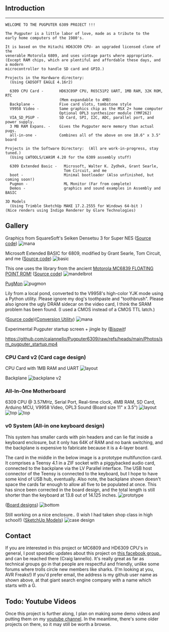 ## Introduction
--------------------------------------------------------------------------------
```
WELCOME TO THE PUGPUTER 6309 PROJECT !!!

The Pugputer is a little labor of love, made as a tribute to the 
early home computers of the 1980's.  

It is based on the Hitachi HD63C09 CPU- an upgraded licensed clone of the
venerable Motorola 6809, and uses vintage parts where appropriate. 
(Except RAM chips, which are plentiful and affordable these days, and a modern 
microcontroller to handle SD card and GPIO.)

Projects in the Hardware directory: 
  (Using CADSOFT EAGLE 4.16r2)

  6309 CPU Card -       HD63C09P CPU, R65C51P2 UART, 1MB RAM, 32K ROM, RTC
                        (Mem expandable to 4MB) 
  Backplane -           Five card slots, tombstone style 
  V9958 Video -         Same graphics chip as the MSX 2+ home computer 
                        Optional OPL3 synthesizer module (YMF262)
  VIA_SD_PSUP -         SD Card, SPI, I2C, ADC, parallel port, and power supply.
  3 MB RAM Expans. -    Gives the Pugputer more memory than actual pugs. 
  all-in-one -          Combines all of the above on one 10.6" x 3.5" board

Projects in the Software Directory:  (All are work-in-progress, stay tuned.) 
  (Using LWTOOLS/LWASM 4.20 for the 6309 assembly stuff)

  6309 Extended Basic -   Microsoft, Walter K. Zydhek, Grant Searle,
                          Tom Circuit, and me
  boot -                  Minimal bootloader (Also unfinished, but coming soon!)
  Pugmon -                ML Monitor (Far from complete)
  Demos -                 graphics and sound examples in Assembly and BASIC

3D Models 
  (Using Trimble SketchUp MAKE 17.2.2555 for Windows 64-bit )
(Nice renders using Indigo Renderer by Glare Technologies)

```
## Gallery

Graphics from SquareSoft's Seiken Densetsu 3 for Super NES ([Source code](https://github.com/caiannello/Pugputer6309/blob/main/Software/6309/Demos/mana_tilemap.asm))
![mana](https://raw.githubusercontent.com/caiannello/Pugputer6309/main/Photos/Squaresoft%20Tilemap%20Seiken%20Densetsu%203.jpg)

Microsoft Extended BASIC for 6809, modified by Grant Searle, Tom Circuit, and me ([Source code](https://github.com/caiannello/Pugputer6309/tree/main/Software/6309/MS%20Extended%20BASIC))
![basic](https://raw.githubusercontent.com/caiannello/Pugputer6309/main/Photos/Extended%20BASIC%20on%20VDP.jpg)

This one uses the library from the ancient [Motorola MC6839 FLOATING POINT ROM!](http://jefftranter.blogspot.com/2019/04/a-6809-single-board-computer-mc6839.html) ([Source code](https://github.com/caiannello/Pugputer6309/blob/main/Software/6309/Demos/mandelbrot.asm))
![mandelbrot](https://raw.githubusercontent.com/caiannello/Pugputer6309/main/Photos/Mandelbrot%20Demo.jpg)

[PugMon](https://github.com/caiannello/Pugputer6309/tree/main/Software/6309/Pugmon)
![pugmon](https://raw.githubusercontent.com/caiannello/Pugputer6309/main/Photos/Pugmon%20on%20both%20VDP%20and%20UART.jpg)

Lily from a local pond, converted to the V9958's high-color YJK mode using a Python utility. Please ignore my dog's toothpaste and "toothbrush". Please also ignore the ugly DRAM sidecar on the video card, I think the SRAM problem has been found. (I used a CMOS instead of a CMOS TTL latch.)  

([Source code](https://github.com/caiannello/Pugputer6309/blob/main/Software/6309/Demos/lily_highcolor_yjk.asm))([Conversion Utility](https://github.com/caiannello/Pugputer6309/blob/main/Software/dev_utils/image_conversion/conv_yjk.py))
![mana](https://raw.githubusercontent.com/caiannello/Pugputer6309/main/Photos/lily_highcolor_yjk.jpg)

Experimental Pugputer startup screen + jingle by ([Bisqwit](https://https://bisqwit.iki.fi/)!

https://github.com/caiannello/Pugputer6309/raw/refs/heads/main/Photos/sm_pugputer_startup.mp4

### CPU Card v2 (Card cage design)

CPU Card with 1MB RAM and UART
![layout](https://raw.githubusercontent.com/caiannello/Pugputer6309/main/Hardware/6309%20CPU%20Card/CPU%20Card%20v2%20Layout.png)

Backplane
![backplane v2](https://raw.githubusercontent.com/caiannello/Pugputer6309/main/Photos/backplane_v2.jpg)

### All-In-One Motherboard

6309 CPU @ 3.57MHz, Serial Port, Real-time clock, 4MB RAM, SD Card, Arduino MCU, V9958 Video, OPL3 Sound  (Board size 11" x 3.5")
![layout](https://raw.githubusercontent.com/caiannello/Pugputer6309/main/Hardware/all-in-one/layout.png)
![top](https://raw.githubusercontent.com/caiannello/Pugputer6309/main/Hardware/all-in-one/AIO_Top.jpg)
![top](https://raw.githubusercontent.com/caiannello/Pugputer6309/main/Hardware/all-in-one/AIO_Bottom.jpg)

### v0 System (All-in one keyboard design)

This system has smaller cards with pin headers and can lie flat inside a keyboard enclosure, but it only has 64K of RAM and no bank switching, and the backplane is expensive to fabricate because it is a 4-layer board.

The card in the middle in the below image is a prototype multifunction card. It comprises a Teensy 4.1 in a ZIF socket with a piggybacked audio card, connected to the backplane via the LV Parallel interface. The USB host connector of the Teensy is connected to the keyboard, but I hope to have some kind of USB hub, eventually. Also note, the backplane shown doesn't space the cards far enough to allow all five to be populated at once. This has since been corrected in the board design, and the total length is still shorter than the keyboard at 13.8 out of 14.125 inches.
![prototype](https://raw.githubusercontent.com/caiannello/Pugputer6309/main/Photos/Prototype_feb_2023.jpg)

([Board designs](https://github.com/caiannello/Pugputer6309/tree/main/Hardware))
![bottom](https://raw.githubusercontent.com/caiannello/Pugputer6309/main/Photos/wedge_kb_bot.png)

Still working on a nice enclosure.. (I wish I had taken shop class in high school!) ([SketchUp Models](https://github.com/caiannello/Pugputer6309/tree/main/3D_Models))
![case design](https://raw.githubusercontent.com/caiannello/Pugputer6309/main/Photos/wedge_kb_model.png)

## Contact

If you are interested in this project or MC6809 and HD6309 CPU's in general, I post sporadic updates about this project on [this facebook group.](https://www.facebook.com/groups/6809assembly), and can be reached there (Craig Iannello). It's really great as far as technical groups go in that people are respectful and friendly, unlike some forums where trolls circle new members like sharks. (I'm looking at you, AVR Freaks!) If you'd prefer email, the address is my github user name as shown above, at that giant search engine company with a name which starts with a G.

## Todo: Youtube Videos

Once this project is further along, I plan on making some demo videos and putting them on my [youtube channel](https://www.youtube.com/appliedcryogenics). In the meantime, there's some older projects on there, so it may still be worth a browse. 
